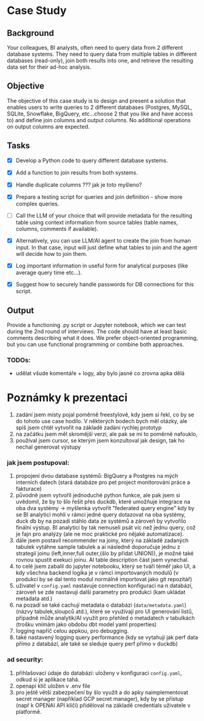 # Case Study

## Background
Your colleagues, BI analysts, often need to query data from 2 different database systems. They need to query data from multiple tables in different databases (read-only), join both results into one, and retrieve the resulting data set for their ad-hoc analysis.

## Objective
The objective of this case study is to design and present a solution that enables users to write queries to 2 different databases (Postgres, MySQL, SQLite, Snowflake, BigQuery, etc...choose 2 that you like and have access to) and define join columns and output columns. No additional operations on output columns are expected.

## Tasks
- [x] Develop a Python code to query different database systems.
- [x] Add a function to join results from both systems.
- [x] Handle duplicate columns ??? jak je toto myšleno?
- [x] Prepare a testing script for queries and join definition - show more complex queries.
- [ ] Call the LLM of your choice that will provide metadata for the resulting table using context information from source tables (table names, columns, comments if available).
- [x] Alternatively, you can use LLM/AI agent to create the join from human input. In that case, input will just define what tables to join and the agent will decide how to join them.
- [x] Log important information in useful form for analytical purposes (like average query time etc...).
- [x] Suggest how to securely handle passwords for DB connections for this script.


## Output
Provide a functioning .py script or Jupyter notebook, which we can test during the 2nd round of interviews. The code should have at least basic comments describing what it does. We prefer object-oriented programming, but you can use functional programming or combine both approaches.


### TODOs:

- udělat všude komentáře + logy, aby bylo jasné co zrovna apka dělá


# Poznámky k prezentaci
1. zadání jsem místy pojal poměrně freestylově, kdy jsem si řekl, co by se do tohoto use case hodilo. V některých bodech bych měl otázky, ale spíš jsem chtěl vytvořit na základě zadání rychlej prototyp
2. na začátku jsem měl skromější verzi, ale pak se mi to poměrně nafouklo, 
3. používal jsem cursor, se kterým jsem konzultoval jak design, tak ho nechal generovat výstupy
### jak jsem postupoval:
1. propojení dvou database systémů: BigQuery a Postgres na mých interních datech (stará databáze pro pet project monitorování práce a fakturace)
2. původně jsem vytvořil jednoduché python funkce, ale pak jsem si uvědomil, že by to šlo řešit přes duckdb, které umožňuje integrace na oba dva systémy -> myšlenka vytvořit "federated query engine" kdy by se BI analytici mohli v rámci jedné query  dotazovat na oba systémy, duck db by na pozadí stáhlo data ze systémů a zároveň by vytvořilo finální výstup. BI analytici by tak nemuseli psát víc než jednu query, což je fajn pro analýzy (ale ne moc praktické pro nějaké automatizace).
3. dále jsem postavil recommender na joiny, který na základě zadaných tabulek vytáhne sample tabulek a ai následně doporučuje jednu z strategií joinu (left,inner,full outer,(šlo by přidat UNION)), je možné také rovnou spustit exekuci joinu. AI table description část jsem vynechal.
4. to celé jsem zabalil do jupyter notebooku, který se tváří téměř jako UI, a kdy všechna backend logika je v rámci importovaných modulů (v produkci by se dal tento modul normálně importovat jako git repozitář)
5. uživatel v `config.yaml` nastavuje connection konfiguraci na n databází, zároveň se zde nastavují další parametry pro produkci (kam ukládat metadata atd.)
6. na pozadí se také cachují metadata o databázi (`data/metadata.yaml`) (názvy tabulek,sloupců atd.), které se využívají pro UI generování listů, případně může analytik/AI využít pro přehled o metadatech v tabulkách (trošku vnímám jako obdobu dbt model yaml properties)
7. logging napříč celou appkou, pro debugging.
8. také nastavený logging query performance (kdy se vytahují jak perf data přímo z databází, ale také se sleduje query perf přímo v duckdb)

### ad security: 
1. přihlašovací údaje do databází: uloženy v konfiguraci `config.yaml`, odkud si je aplikace tahá.
2. openapi klíč uložen v .env file
3. pro ještě větší zabezpečení by šlo využít a do apky naimplementovat secret manager (například GCP secret manager), kdy by se přístup (např k OPENAI API klíči) přiděloval na základě credentials uživatele v platformě.